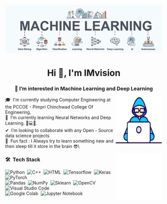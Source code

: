 <h1 align="center">
 <img src="https://github.com/IMvision12/IMvision12/blob/main/ml.jpg" />
</h1>
<h1 align="center">Hi 👋, I'm IMvision</h1>
<h3 align="center">👀 I’m interested in Machine Learning and Deep Learning</h3>

<img align="right" width=150px height=150px alt="side_sticker" src="https://github.com/IMvision12/IMvision12/blob/main/Developer.gif" />

🎓 &nbsp;I'm currently studying Computer Engineering at the PCCOE - Pimpri Chinchwad College Of Engineering.\
🌱 &nbsp;I’m currently learning Neural Networks and Deep Learning. 🧠💻🤖.\
✔  &nbsp;I’m looking to collaborate with any Open - Source data science projects\
📄 &nbsp;Fun fact : I Always try to learn something new and then sleep till it store in the brain 😎\

<img align="right" width=150px height=150px alt="side_sticker" src="https://github.com/IMvision12/IMvision12/blob/main/giphy.gif" />

### 🛠 &nbsp;Tech Stack
![Python](https://img.shields.io/badge/-Python-05122A?style=flat&logo=python)&nbsp;
![C++](https://img.shields.io/badge/-C++-05122A?style=flat&logo=C%2B%2B&logoColor=00599C)&nbsp;
![HTML](https://img.shields.io/badge/HTML-05122A?style=flat&logo=html5%2B%2B&logoColor=00599C)&nbsp;
![Tensorflow](https://img.shields.io/badge/-Tensorflow-05122A?style=flat&logo=tensorflow&logoColor=FF6F00)&nbsp;
![Keras](https://img.shields.io/badge/-Keras-05122A?style=flat&logo=keras&logoColor=D00000)&nbsp;
![PyTorch](https://img.shields.io/badge/-Pytorch-05122A?style=flat&logo=Pytorch&logoColor=D00000)\
![Pandas](https://img.shields.io/badge/-Pandas-05122A?style=flat&logo=Pandas&logoColor=D00000)&nbsp;
![NumPy](https://img.shields.io/badge/-Numpy-05122A?style=flat&logo=Numpy&logoColor=D00000)&nbsp;
![Sklearn](https://img.shields.io/badge/-scikit_learn-05122A?style=flat&logo=scikit-learn&logoColor=D00000)&nbsp;
![OpenCV](https://img.shields.io/badge/-OpenCV-05122A?style=flat&logo=opencv&logoColor=5C3EE8)&nbsp;
![Visual Studio Code](https://img.shields.io/badge/-Visual%20Studio%20Code-05122A?style=flat&logo=visual-studio-code&logoColor=007ACC)\
![Google Colab](https://img.shields.io/badge/-Google%20Colab-05122A?style=flat&logo=google-colab&logoColor=F9AB00)&nbsp;
![Jupyter Notebook](https://img.shields.io/badge/-Jupyter%20Notebook-05122A?style=flat&logo=jupyter&logoColor=F37626)&nbsp;
